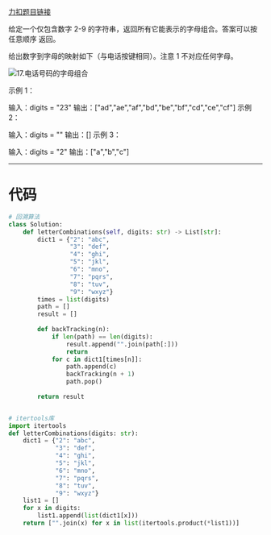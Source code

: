 [力扣题目链接](https://leetcode.cn/problems/letter-combinations-of-a-phone-number)

给定一个仅包含数字 2-9 的字符串，返回所有它能表示的字母组合。答案可以按 任意顺序 返回。

给出数字到字母的映射如下（与电话按键相同）。注意 1 不对应任何字母。

![17.电话号码的字母组合](https://code-thinking-1253855093.file.myqcloud.com/pics/2020102916424043.png)


示例 1：

输入：digits = "23"
输出：["ad","ae","af","bd","be","bf","cd","ce","cf"]
示例 2：

输入：digits = ""
输出：[]
示例 3：

输入：digits = "2"
输出：["a","b","c"]

---

# 代码

```python
# 回溯算法
class Solution:  
    def letterCombinations(self, digits: str) -> List[str]:  
        dict1 = {"2": "abc",  
                 "3": "def",  
                 "4": "ghi",  
                 "5": "jkl",  
                 "6": "mno",  
                 "7": "pqrs",  
                 "8": "tuv",  
                 "9": "wxyz"}  
        times = list(digits)  
        path = []  
        result = []  
  
        def backTracking(n):  
            if len(path) == len(digits):  
                result.append("".join(path[:]))  
                return  
            for c in dict1[times[n]]:  
                path.append(c)  
                backTracking(n + 1)  
                path.pop()  
  
        return result


# itertools库
import itertools  
def letterCombinations(digits: str):  
    dict1 = {"2": "abc",  
             "3": "def",  
             "4": "ghi",  
             "5": "jkl",  
             "6": "mno",  
             "7": "pqrs",  
             "8": "tuv",  
             "9": "wxyz"}  
    list1 = []  
    for x in digits:  
        list1.append(list(dict1[x]))  
    return ["".join(x) for x in list(itertools.product(*list1))]

```